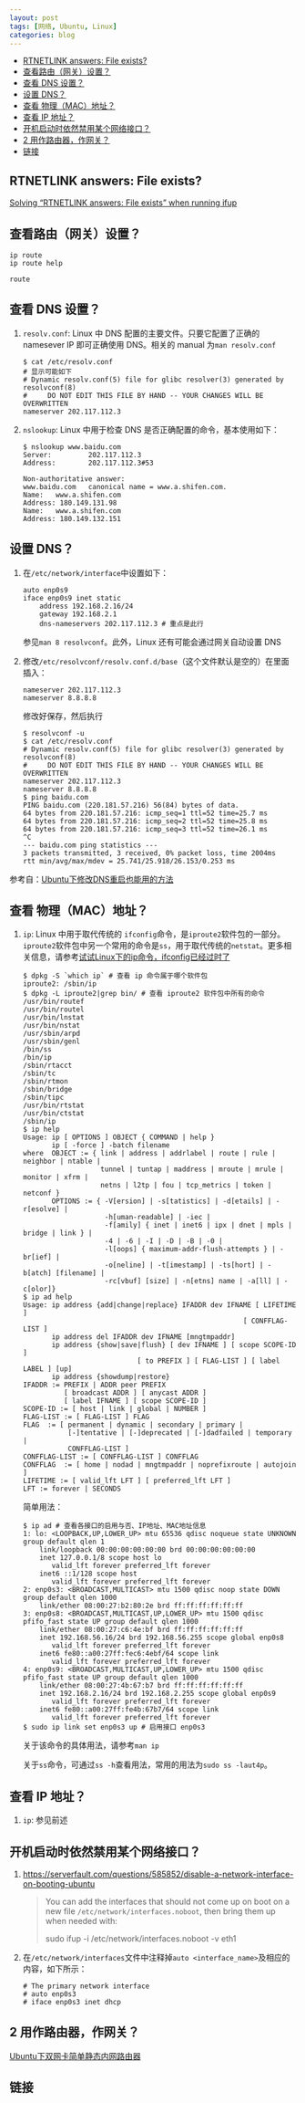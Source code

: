 ```yaml
---
layout: post
tags: [网络, Ubuntu, Linux]
categories: blog
---
```


<!-- vim-markdown-toc GFM -->

* [RTNETLINK answers: File exists?](#rtnetlink-answers-file-exists)
* [查看路由（网关）设置？](#查看路由网关设置)
* [查看 DNS 设置？](#查看-dns-设置)
* [设置 DNS？](#设置-dns)
* [查看 物理（MAC）地址？](#查看-物理mac地址)
* [查看 IP 地址？](#查看-ip-地址)
* [开机启动时依然禁用某个网络接口？](#开机启动时依然禁用某个网络接口)
* [2 用作路由器，作网关？](#2-用作路由器作网关)
* [链接](#链接)

<!-- vim-markdown-toc -->

## RTNETLINK answers: File exists?
[Solving “RTNETLINK answers: File exists” when running ifup](https://raspberrypi.stackexchange.com/questions/13895/solving-rtnetlink-answers-file-exists-when-running-ifup)

## 查看路由（网关）设置？
```
ip route
ip route help
```

```
route
```

## 查看 DNS 设置？
1. `resolv.conf`: Linux 中 DNS 配置的主要文件。只要它配置了正确的 namesever IP 即可正确使用 DNS。相关的 manual 为`man resolv.conf`
      ```
      $ cat /etc/resolv.conf
      # 显示可能如下
      # Dynamic resolv.conf(5) file for glibc resolver(3) generated by resolvconf(8)
      #     DO NOT EDIT THIS FILE BY HAND -- YOUR CHANGES WILL BE OVERWRITTEN
      nameserver 202.117.112.3
      ```

1. `nslookup`: Linux 中用于检查 DNS 是否正确配置的命令，基本使用如下：
   ```
   $ nslookup www.baidu.com
   Server:         202.117.112.3
   Address:        202.117.112.3#53
   
   Non-authoritative answer:
   www.baidu.com   canonical name = www.a.shifen.com.
   Name:   www.a.shifen.com
   Address: 180.149.131.98
   Name:   www.a.shifen.com
   Address: 180.149.132.151
   ```

## 设置 DNS？
1. 在`/etc/network/interface`中设置如下：
   ```
   auto enp0s9
   iface enp0s9 inet static
       address 192.168.2.16/24
       gateway 192.168.2.1
       dns-nameservers 202.117.112.3 # 重点是此行
   ```
   参见`man 8 resolvconf`。此外，Linux 还有可能会通过网关自动设置 DNS
2. 修改`/etc/resolvconf/resolv.conf.d/base`（这个文件默认是空的）在里面插入：
   ```
   nameserver 202.117.112.3
   nameserver 8.8.8.8
   ```
   
   修改好保存，然后执行
   
   ```
   $ resolvconf -u
   $ cat /etc/resolv.conf
   # Dynamic resolv.conf(5) file for glibc resolver(3) generated by resolvconf(8)
   #     DO NOT EDIT THIS FILE BY HAND -- YOUR CHANGES WILL BE OVERWRITTEN
   nameserver 202.117.112.3
   nameserver 8.8.8.8
   $ ping baidu.com
   PING baidu.com (220.181.57.216) 56(84) bytes of data.
   64 bytes from 220.181.57.216: icmp_seq=1 ttl=52 time=25.7 ms
   64 bytes from 220.181.57.216: icmp_seq=2 ttl=52 time=25.8 ms
   64 bytes from 220.181.57.216: icmp_seq=3 ttl=52 time=26.1 ms
   ^C
   --- baidu.com ping statistics ---
   3 packets transmitted, 3 received, 0% packet loss, time 2004ms
   rtt min/avg/max/mdev = 25.741/25.918/26.153/0.253 ms
   ```
参考自：[Ubuntu下修改DNS重启也能用的方法](http://www.yubosun.com/tech/ubntu-dns-reset.htm)  

## 查看 物理（MAC）地址？
1. `ip`: Linux 中用于取代传统的 `ifconfig`命令，是`iproute2`软件包的一部分。`iproute2`软件包中另一个常用的命令是`ss`，用于取代传统的`netstat`。更多相关信息，请参考[试试Linux下的ip命令，ifconfig已经过时了](https://linux.cn/article-3144-1.html)
   ```
   $ dpkg -S `which ip` # 查看 ip 命令属于哪个软件包
   iproute2: /sbin/ip
   $ dpkg -L iproute2|grep bin/ # 查看 iproute2 软件包中所有的命令
   /usr/bin/routef
   /usr/bin/routel
   /usr/bin/lnstat
   /usr/bin/nstat
   /usr/sbin/arpd
   /usr/sbin/genl
   /bin/ss
   /bin/ip
   /sbin/rtacct
   /sbin/tc
   /sbin/rtmon
   /sbin/bridge
   /sbin/tipc
   /usr/bin/rtstat
   /usr/bin/ctstat
   /sbin/ip
   $ ip help
   Usage: ip [ OPTIONS ] OBJECT { COMMAND | help }
          ip [ -force ] -batch filename
   where  OBJECT := { link | address | addrlabel | route | rule | neighbor | ntable |
                      tunnel | tuntap | maddress | mroute | mrule | monitor | xfrm |
                      netns | l2tp | fou | tcp_metrics | token | netconf }
          OPTIONS := { -V[ersion] | -s[tatistics] | -d[etails] | -r[esolve] |
                       -h[uman-readable] | -iec |
                       -f[amily] { inet | inet6 | ipx | dnet | mpls | bridge | link } |
                       -4 | -6 | -I | -D | -B | -0 |
                       -l[oops] { maximum-addr-flush-attempts } | -br[ief] |
                       -o[neline] | -t[imestamp] | -ts[hort] | -b[atch] [filename] |
                       -rc[vbuf] [size] | -n[etns] name | -a[ll] | -c[olor]}
   $ ip ad help
   Usage: ip address {add|change|replace} IFADDR dev IFNAME [ LIFETIME ]
                                                         [ CONFFLAG-LIST ]
          ip address del IFADDR dev IFNAME [mngtmpaddr]
          ip address {show|save|flush} [ dev IFNAME ] [ scope SCOPE-ID ]
                               [ to PREFIX ] [ FLAG-LIST ] [ label LABEL ] [up]
          ip address {showdump|restore}
   IFADDR := PREFIX | ADDR peer PREFIX
             [ broadcast ADDR ] [ anycast ADDR ]
             [ label IFNAME ] [ scope SCOPE-ID ]
   SCOPE-ID := [ host | link | global | NUMBER ]
   FLAG-LIST := [ FLAG-LIST ] FLAG
   FLAG  := [ permanent | dynamic | secondary | primary |
              [-]tentative | [-]deprecated | [-]dadfailed | temporary |
              CONFFLAG-LIST ]
   CONFFLAG-LIST := [ CONFFLAG-LIST ] CONFFLAG
   CONFFLAG  := [ home | nodad | mngtmpaddr | noprefixroute | autojoin ]
   LIFETIME := [ valid_lft LFT ] [ preferred_lft LFT ]
   LFT := forever | SECONDS
   ```
   简单用法：
   ```
   $ ip ad # 查看各接口的启用与否、IP地址、MAC地址信息
   1: lo: <LOOPBACK,UP,LOWER_UP> mtu 65536 qdisc noqueue state UNKNOWN group default qlen 1
       link/loopback 00:00:00:00:00:00 brd 00:00:00:00:00:00
       inet 127.0.0.1/8 scope host lo
          valid_lft forever preferred_lft forever
       inet6 ::1/128 scope host
          valid_lft forever preferred_lft forever
   2: enp0s3: <BROADCAST,MULTICAST> mtu 1500 qdisc noop state DOWN group default qlen 1000
       link/ether 08:00:27:b2:80:2e brd ff:ff:ff:ff:ff:ff
   3: enp0s8: <BROADCAST,MULTICAST,UP,LOWER_UP> mtu 1500 qdisc pfifo_fast state UP group default qlen 1000
       link/ether 08:00:27:c6:4e:bf brd ff:ff:ff:ff:ff:ff
       inet 192.168.56.16/24 brd 192.168.56.255 scope global enp0s8
          valid_lft forever preferred_lft forever
       inet6 fe80::a00:27ff:fec6:4ebf/64 scope link
          valid_lft forever preferred_lft forever
   4: enp0s9: <BROADCAST,MULTICAST,UP,LOWER_UP> mtu 1500 qdisc pfifo_fast state UP group default qlen 1000
       link/ether 08:00:27:4b:67:b7 brd ff:ff:ff:ff:ff:ff
       inet 192.168.2.16/24 brd 192.168.2.255 scope global enp0s9
          valid_lft forever preferred_lft forever
       inet6 fe80::a00:27ff:fe4b:67b7/64 scope link
          valid_lft forever preferred_lft forever
   $ sudo ip link set enp0s3 up # 启用接口 enp0s3
   ```
   
   关于该命令的具体用法，请参考`man ip`

   关于`ss`命令，可通过`ss -h`查看用法，常用的用法为`sudo ss -laut4p`。
   
## 查看 IP 地址？
1. `ip`: 参见前述


## 开机启动时依然禁用某个网络接口？
1. <https://serverfault.com/questions/585852/disable-a-network-interface-on-booting-ubuntu>

   > You can add the interfaces that should not come up on boot on a new file `/etc/network/interfaces.noboot`, then bring them up when needed with:
   > 
   > sudo ifup -i /etc/network/interfaces.noboot -v eth1

2. 在`/etc/network/interfaces`文件中注释掉`auto <interface_name>`及相应的内容，如下所示：
   ```
   # The primary network interface
   # auto enp0s3
   # iface enp0s3 inet dhcp
   ```

## 2 用作路由器，作网关？
[Ubuntu下双网卡简单静态内网路由器](http://blog.sina.com.cn/s/blog_59cf67260100gtxf.html)
   
## 链接
<!-- link start -->

<!-- link end -->

<!-- abbreviations start -->

<!-- abbreviations end -->
